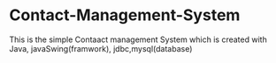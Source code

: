 # Contact-Management-System
This is the simple Contaact management System which is created with Java, javaSwing(framwork), jdbc,mysql(database)

